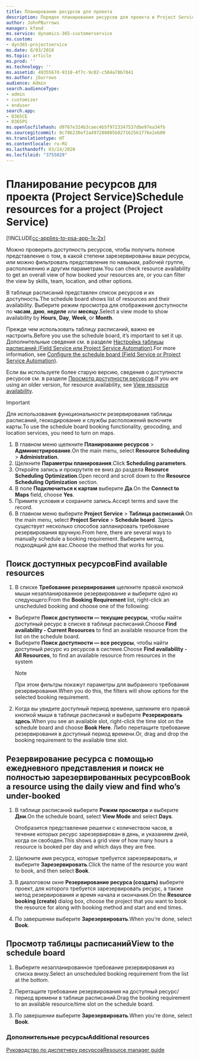 ```yaml
---
title: Планирование ресурсов для проекта
description: Порядок планирования ресурсов для проекта в Project Service
author: JohnPBurrows
manager: kfend
ms.service: dynamics-365-customerservice
ms.custom:
- dyn365-projectservice
ms.date: 8/03/2018
ms.topic: article
ms.prod: ''
ms.technology: ''
ms.assetid: 4935567d-9318-4f7c-9c02-c584a78b7841
ms.author: jburrows
audience: Admin
search.audienceType:
- admin
- customizer
- enduser
search.app:
- D365CE
- D365PS
ms.openlocfilehash: d9767e324b3caec4b5f9723347537dbe97ea34fb
ms.sourcegitcommit: 8c786230ef2a497280885b827162561776e2eb00
ms.translationtype: HT
ms.contentlocale: ru-RU
ms.lasthandoff: 03/24/2020
ms.locfileid: "3755029"
---
```

# <a name="schedule-resources-for-a-project-project-service"></a><span data-ttu-id="b4c4c-103">Планирование ресурсов для проекта (Project Service)</span><span class="sxs-lookup"><span data-stu-id="b4c4c-103">Schedule resources for a project (Project Service)</span></span>

[!INCLUDE[cc-applies-to-psa-app-1x-2x](../includes/cc-applies-to-psa-app-1x-2x.md)]

<span data-ttu-id="b4c4c-104">Можно проверить доступность ресурсов, чтобы получить полное представление о том, в какой степени зарезервированы ваши ресурсы, или можно фильтровать представление по навыкам, рабочей группе, расположению и другим параметрам.</span><span class="sxs-lookup"><span data-stu-id="b4c4c-104">You can check resource availability to get an overall view of how booked your resources are, or you can filter the view by skills, team, location, and other options.</span></span>  
  
<span data-ttu-id="b4c4c-105">В таблице расписаний представлен список ресурсов и их доступность.</span><span class="sxs-lookup"><span data-stu-id="b4c4c-105">The schedule board shows list of resources and their availability.</span></span> <span data-ttu-id="b4c4c-106">Выберите режим просмотра для отображения доступности по **часам**, **дню**, **неделе** или **месяцу**.</span><span class="sxs-lookup"><span data-stu-id="b4c4c-106">Select a view mode to show availability by **Hours**, **Day**, **Week**, or **Month**.</span></span>  
  
<span data-ttu-id="b4c4c-107">Прежде чем использовать таблицу расписаний, важно ее настроить.</span><span class="sxs-lookup"><span data-stu-id="b4c4c-107">Before you use the schedule board, it’s important to set it up.</span></span> <span data-ttu-id="b4c4c-108">Дополнительные сведения см. в разделе [Настройка таблицы расписаний (Field Service или Project Service Automation)](../field-service/configure-schedule-board.md).</span><span class="sxs-lookup"><span data-stu-id="b4c4c-108">For more information, see [Configure the schedule board (Field Service or Project Service Automation)](../field-service/configure-schedule-board.md).</span></span>
  
<span data-ttu-id="b4c4c-109">Если вы используете более старую версию, сведения о доступности ресурсов см. в разделе [Просмотр доступности ресурсов](../project-service/view-resource-availability.md).</span><span class="sxs-lookup"><span data-stu-id="b4c4c-109">If you are using an older version, for resource availability, see [View resource availability](../project-service/view-resource-availability.md).</span></span>  

> [!IMPORTANT]
>  <span data-ttu-id="b4c4c-110">Для использования функциональности резервирования таблицы расписаний, геокодирование и службы расположений включите карты.</span><span class="sxs-lookup"><span data-stu-id="b4c4c-110">To use the schedule board booking functionality, geocoding, and location services, you need to turn on maps.</span></span>  
> 
> 1. <span data-ttu-id="b4c4c-111">В главном меню щелкните **Планирование ресурсов** > **Администрирование**.</span><span class="sxs-lookup"><span data-stu-id="b4c4c-111">On the main menu, select **Resource Scheduling** > **Administration**.</span></span>  
> 2. <span data-ttu-id="b4c4c-112">Щелкните **Параметры планирования**.</span><span class="sxs-lookup"><span data-stu-id="b4c4c-112">Click **Scheduling parameters**.</span></span>  
> 3. <span data-ttu-id="b4c4c-113">Откройте запись и прокрутите ее вниз до раздела **Resource Scheduling Optimization**.</span><span class="sxs-lookup"><span data-stu-id="b4c4c-113">Open record and scroll down to the **Resource Scheduling Optimization** section.</span></span>  
> 4. <span data-ttu-id="b4c4c-114">В поле **Подключиться к картам** выберите **Да**.</span><span class="sxs-lookup"><span data-stu-id="b4c4c-114">On the **Connect to Maps** field, choose **Yes**.</span></span>  
> 5. <span data-ttu-id="b4c4c-115">Примите условия и сохраните запись.</span><span class="sxs-lookup"><span data-stu-id="b4c4c-115">Accept terms and save the record.</span></span>  
> 6. <span data-ttu-id="b4c4c-116">В главном меню выберите **Project Service** > **Таблица расписаний**.</span><span class="sxs-lookup"><span data-stu-id="b4c4c-116">On the main menu, select **Project Service** > **Schedule board**.</span></span> <span data-ttu-id="b4c4c-117">Здесь существует несколько способов запланировать требование резервирования вручную.</span><span class="sxs-lookup"><span data-stu-id="b4c4c-117">From here, there are several ways to manually schedule a booking requirement.</span></span> <span data-ttu-id="b4c4c-118">Выберите метод, подходящий для вас.</span><span class="sxs-lookup"><span data-stu-id="b4c4c-118">Choose the method that works for you.</span></span>
  
## <a name="find-available-resources"></a><span data-ttu-id="b4c4c-119">Поиск доступных ресурсов</span><span class="sxs-lookup"><span data-stu-id="b4c4c-119">Find available resources</span></span>

1.  <span data-ttu-id="b4c4c-120">В списке **Требование резервирования** щелкните правой кнопкой мыши незапланированное резервирование и выберите одно из следующего:</span><span class="sxs-lookup"><span data-stu-id="b4c4c-120">From the **Booking Requirement** list, right-click an unscheduled booking and choose one of the following:</span></span>  
  
- <span data-ttu-id="b4c4c-121">Выберите **Поиск доступности — текущие ресурсы**, чтобы найти доступный ресурс в списке в таблице расписаний.</span><span class="sxs-lookup"><span data-stu-id="b4c4c-121">Choose **Find availability - Current Resources** to find an available resource from the list on the schedule board.</span></span>  
- <span data-ttu-id="b4c4c-122">Выберите **Поиск доступности — все ресурсы**, чтобы найти доступный ресурс из ресурсов в системе.</span><span class="sxs-lookup"><span data-stu-id="b4c4c-122">Choose **Find availability - All Resources**, to find an available resource from resources in the system</span></span>  
   > [!NOTE]
   >  <span data-ttu-id="b4c4c-123">При этом фильтры покажут параметры для выбранного требования резервирования.</span><span class="sxs-lookup"><span data-stu-id="b4c4c-123">When you do this, the filters will show options for the selected booking requirement.</span></span>  
  
2. <span data-ttu-id="b4c4c-124">Когда вы увидите доступный период времени, щелкните его правой кнопкой мыши в таблице расписаний и выберите **Резервировать здесь**.</span><span class="sxs-lookup"><span data-stu-id="b4c4c-124">When you see an available slot, right-click the time slot on the schedule board and choose **Book Here**.</span></span> <span data-ttu-id="b4c4c-125">Либо перетащите требование резервирования в доступный период времени.</span><span class="sxs-lookup"><span data-stu-id="b4c4c-125">Or, drag and drop the booking requirement to the available time slot.</span></span>  
  

## <a name="book-a-resource-using-the-daily-view-and-find-whos-under-booked"></a><span data-ttu-id="b4c4c-126">Резервирование ресурса с помощью ежедневного представления и поиск не полностью зарезервированных ресурсов</span><span class="sxs-lookup"><span data-stu-id="b4c4c-126">Book a resource using the daily view and find who’s under-booked</span></span>
  
1.  <span data-ttu-id="b4c4c-127">В таблице расписаний выберите **Режим просмотра** и выберите **Дни**.</span><span class="sxs-lookup"><span data-stu-id="b4c4c-127">On the schedule board, select **View Mode** and select **Days**.</span></span>  
  
    <span data-ttu-id="b4c4c-128">Отобразится представление решетки с количеством часов, в течение которых ресурс зарезервирован в день, и указанием дней, когда он свободен.</span><span class="sxs-lookup"><span data-stu-id="b4c4c-128">This shows a grid view of how many hours a resource is booked per day and which days they are free.</span></span>  
  
2.  <span data-ttu-id="b4c4c-129">Щелкните имя ресурса, которые требуется зарезервировать, и выберите **Зарезервировать**.</span><span class="sxs-lookup"><span data-stu-id="b4c4c-129">Click the name of the resource you want to book, and then select **Book**.</span></span>  
  
3.  <span data-ttu-id="b4c4c-130">В диалоговом окне **Резервирование ресурса (создать)** выберите проект, для которого требуется зарезервировать ресурс, а также метод резервирования и время начала и окончания.</span><span class="sxs-lookup"><span data-stu-id="b4c4c-130">On the **Resource booking (create)** dialog box, choose the project that you want to book the resource for along with booking method and start and end times.</span></span>  
  
4.  <span data-ttu-id="b4c4c-131">По завершении выберите **Зарезервировать**.</span><span class="sxs-lookup"><span data-stu-id="b4c4c-131">When you’re done, select **Book**.</span></span>  
  
## <a name="view-to-the-schedule-board"></a><span data-ttu-id="b4c4c-132">Просмотр таблицы расписаний</span><span class="sxs-lookup"><span data-stu-id="b4c4c-132">View to the schedule board</span></span>
  
1.  <span data-ttu-id="b4c4c-133">Выберите незапланированное требование резервирования из списка внизу.</span><span class="sxs-lookup"><span data-stu-id="b4c4c-133">Select an unscheduled booking requirement from the list at the bottom.</span></span>  
  
2.  <span data-ttu-id="b4c4c-134">Перетащите требование резервирования на доступный ресурс/период времени в таблице расписаний.</span><span class="sxs-lookup"><span data-stu-id="b4c4c-134">Drag the booking requirement to an available resource/time slot on the schedule board.</span></span>  
  
3.  <span data-ttu-id="b4c4c-135">По завершении выберите **Зарезервировать**.</span><span class="sxs-lookup"><span data-stu-id="b4c4c-135">When you're done, select **Book**.</span></span>  
  
### <a name="additional-resources"></a><span data-ttu-id="b4c4c-136">Дополнительные ресурсы</span><span class="sxs-lookup"><span data-stu-id="b4c4c-136">Additional resources</span></span>  
 [<span data-ttu-id="b4c4c-137">Руководство по диспетчеру ресурсов</span><span class="sxs-lookup"><span data-stu-id="b4c4c-137">Resource manager guide</span></span>](../project-service/resource-manager-guide.md)
